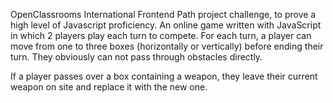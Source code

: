 OpenClassrooms International Frontend Path project challenge, to prove a high level of Javascript proficiency.
An online game written with JavaScript in which 2 players play each turn to compete. 
For each turn, a player can move from one to three boxes (horizontally or vertically) before ending their turn. They obviously can not pass through obstacles directly.

If a player passes over a box containing a weapon, they leave their current weapon on site and replace it with the new one.
